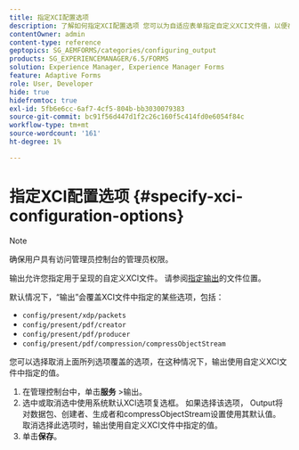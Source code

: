 ```yaml
---
title: 指定XCI配置选项
description: 了解如何指定XCI配置选项 您可以为自适应表单指定自定义XCI文件值，以便在表单渲染时使用该值。
contentOwner: admin
content-type: reference
geptopics: SG_AEMFORMS/categories/configuring_output
products: SG_EXPERIENCEMANAGER/6.5/FORMS
solution: Experience Manager, Experience Manager Forms
feature: Adaptive Forms
role: User, Developer
hide: true
hidefromtoc: true
exl-id: 5fb6e6cc-6af7-4cf5-804b-bb3030079383
source-git-commit: bc91f56d447d1f2c26c160f5c414fd0e6054f84c
workflow-type: tm+mt
source-wordcount: '161'
ht-degree: 1%

---
```


# 指定XCI配置选项 {#specify-xci-configuration-options}

>[!NOTE]
> 
> 确保用户具有访问管理员控制台的管理员权限。

输出允许您指定用于呈现的自定义XCI文件。 请参阅[指定输出](/help/forms/using/admin-help/specify-file-locations-output.md#specify-file-locations-for-output)的文件位置。

默认情况下，“输出”会覆盖XCI文件中指定的某些选项，包括：

* `config/present/xdp/packets`
* `config/present/pdf/creator`
* `config/present/pdf/producer`
* `config/present/pdf/compression/compressObjectStream`

您可以选择取消上面所列选项覆盖的选项，在这种情况下，输出使用自定义XCI文件中指定的值。

1. 在管理控制台中，单击&#x200B;**服务** >输出。
1. 选中或取消选中使用系统默认XCI选项复选框。 如果选择该选项， Output将对数据包、创建者、生成者和compressObjectStream设置使用其默认值。 取消选择此选项时，输出使用自定义XCI文件中指定的值。
1. 单击&#x200B;**保存**。
